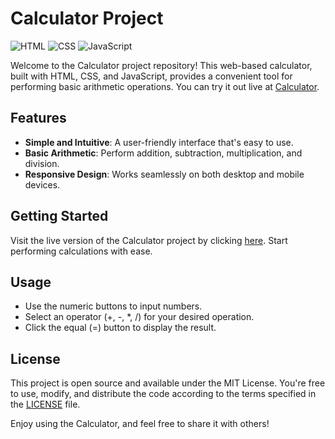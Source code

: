 # Calculator Project

![HTML](https://img.shields.io/badge/HTML-5-orange)
![CSS](https://img.shields.io/badge/CSS-3-blue)
![JavaScript](https://img.shields.io/badge/JavaScript-ES6-yellow)

Welcome to the Calculator project repository! This web-based calculator, built with HTML, CSS, and JavaScript, provides a convenient tool for performing basic arithmetic operations. You can try it out live at [Calculator](https://denis-vp.github.io/calculator/).

## Features

- **Simple and Intuitive**: A user-friendly interface that's easy to use.
- **Basic Arithmetic**: Perform addition, subtraction, multiplication, and division.
- **Responsive Design**: Works seamlessly on both desktop and mobile devices.

## Getting Started

Visit the live version of the Calculator project by clicking [here](https://denis-vp.github.io/calculator/). Start performing calculations with ease.

## Usage

- Use the numeric buttons to input numbers.
- Select an operator (+, -, *, /) for your desired operation.
- Click the equal (=) button to display the result.

## License

This project is open source and available under the MIT License. You're free to use, modify, and distribute the code according to the terms specified in the [LICENSE](LICENSE) file.

Enjoy using the Calculator, and feel free to share it with others!
